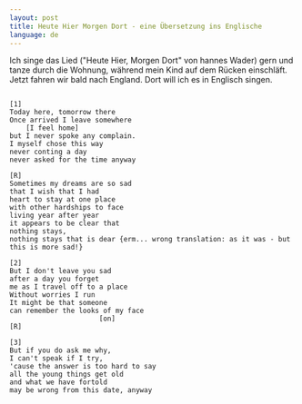 ```yaml
---
layout: post
title: Heute Hier Morgen Dort - eine Übersetzung ins Englische
language: de
---
```


Ich singe das Lied ("Heute Hier, Morgen Dort" von hannes Wader)
gern und tanze durch die Wohnung,
während mein Kind auf dem Rücken einschläft.
Jetzt fahren wir bald nach England.
Dort will ich es in Englisch singen.

```

[1]
Today here, tomorrow there
Once arrived I leave somewhere
    [I feel home]
but I never spoke any complain.
I myself chose this way
never conting a day
never asked for the time anyway

[R]
Sometimes my dreams are so sad
that I wish that I had
heart to stay at one place
with other hardships to face
living year after year
it appears to be clear that
nothing stays,
nothing stays that is dear {erm... wrong translation: as it was - but this is more sad!}

[2]
But I don't leave you sad
after a day you forget
me as I travel off to a place
Without worries I run
It might be that someone
can remember the looks of my face
                      [on]
[R]

[3]
But if you do ask me why,
I can't speak if I try,
'cause the answer is too hard to say
all the young things get old
and what we have fortold
may be wrong from this date, anyway

```

